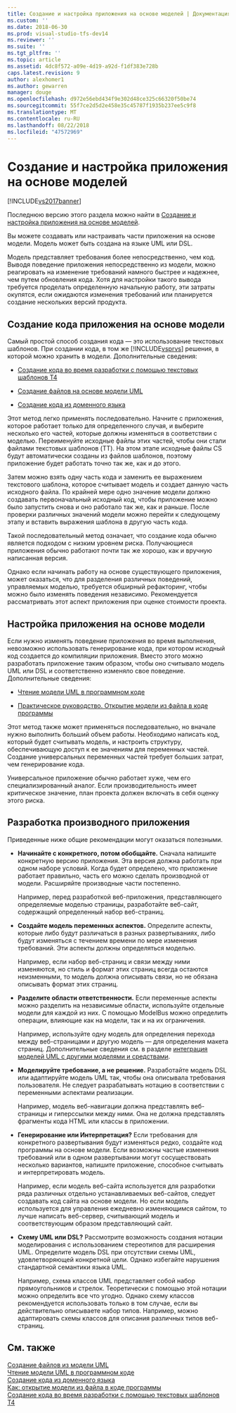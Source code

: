 ```yaml
---
title: Создание и настройка приложения на основе моделей | Документация Майкрософт
ms.custom: ''
ms.date: 2018-06-30
ms.prod: visual-studio-tfs-dev14
ms.reviewer: ''
ms.suite: ''
ms.tgt_pltfrm: ''
ms.topic: article
ms.assetid: 4dc8f572-a09e-4d19-a92d-f1df383e728b
caps.latest.revision: 9
author: alexhomer1
ms.author: gewarren
manager: douge
ms.openlocfilehash: d972e56ebd434f9e302d48ce325c66320f50be74
ms.sourcegitcommit: 55f7ce2d5d2e458e35c45787f1935b237ee5c9f8
ms.translationtype: MT
ms.contentlocale: ru-RU
ms.lasthandoff: 08/22/2018
ms.locfileid: "47572969"
---
```

# <a name="generate-and-configure-your-app-from-models"></a>Создание и настройка приложения на основе моделей
[!INCLUDE[vs2017banner](../includes/vs2017banner.md)]

Последнюю версию этого раздела можно найти в [Создание и настройка приложения на основе моделей](https://docs.microsoft.com/visualstudio/modeling/generate-and-configure-your-app-from-models).  
  
Вы можете создавать или настраивать части приложения на основе модели. Модель может быть создана на языке UML или DSL.  
  
 Модель представляет требования более непосредственно, чем код. Выводя поведение приложения непосредственно из модели, можно реагировать на изменение требований намного быстрее и надежнее, чем путем обновления кода. Хотя для настройки такого вывода требуется проделать определенную начальную работу, эти затраты окупятся, если ожидаются изменения требований или планируется создание нескольких версий продукта.  
  
## <a name="generating-the-code-of-your-application-from-a-model"></a>Создание кода приложения на основе модели  
 Самый простой способ создания кода — это использование текстовых шаблонов. При создании кода, в том же [!INCLUDE[vsprvs](../includes/vsprvs-md.md)] решения, в которой можно хранить в модели. Дополнительные сведения:  
  
-   [Создание кода во время разработки с помощью текстовых шаблонов T4](../modeling/design-time-code-generation-by-using-t4-text-templates.md)  
  
-   [Создание файлов на основе модели UML](../modeling/generate-files-from-a-uml-model.md)  
  
-   [Создание кода из доменного языка](../modeling/generating-code-from-a-domain-specific-language.md)  
  
 Этот метод легко применять последовательно. Начните с приложения, которое работает только для определенного случая, и выберите несколько его частей, которые должны изменяться в соответствии с моделью. Переименуйте исходные файлы этих частей, чтобы они стали файлами текстовых шаблонов (TT). На этом этапе исходные файлы CS будут автоматически созданы из файлов шаблонов, поэтому приложение будет работать точно так же, как и до этого.  
  
 Затем можно взять одну часть кода и заменить ее выражением текстового шаблона, которое считывает модель и создает данную часть исходного файла. По крайней мере одно значение модели должно создавать первоначальный исходный код, чтобы приложение можно было запустить снова и оно работало так же, как и раньше. После проверки различных значений модели можно перейти к следующему этапу и вставить выражения шаблона в другую часть кода.  
  
 Такой последовательный метод означает, что создание кода обычно является подходом с низким уровнем риска. Получающиеся приложения обычно работают почти так же хорошо, как и вручную написанная версия.  
  
 Однако если начинать работу на основе существующего приложения, может оказаться, что для разделения различных поведений, управляемых моделью, требуется обширный рефакторинг, чтобы можно было изменять поведения независимо. Рекомендуется рассматривать этот аспект приложения при оценке стоимости проекта.  
  
## <a name="configuring-your-application-from-a-model"></a>Настройка приложения на основе модели  
 Если нужно изменять поведение приложения во время выполнения, невозможно использовать генерирование кода, при котором исходный код создается до компиляции приложения. Вместо этого можно разработать приложение таким образом, чтобы оно считывало модель UML или DSL и соответственно изменяло свое поведение. Дополнительные сведения:  
  
-   [Чтение модели UML в программном коде](../modeling/read-a-uml-model-in-program-code.md)  
  
-   [Практическое руководство. Открытие модели из файла в коде программы](../modeling/how-to-open-a-model-from-file-in-program-code.md)  
  
 Этот метод также может применяться последовательно, но вначале нужно выполнить больший объем работы. Необходимо написать код, который будет считывать модель, и настроить структуру, обеспечивающую доступ к ее значениям для переменных частей. Создание универсальных переменных частей требует больших затрат, чем генерирование кода.  
  
 Универсальное приложение обычно работает хуже, чем его специализированный аналог. Если производительность имеет критическое значение, план проекта должен включать в себя оценку этого риска.  
  
## <a name="developing-a-derived-application"></a>Разработка производного приложения  
 Приведенные ниже общие рекомендации могут оказаться полезными.  
  
-   **Начинайте с конкретного, потом обобщайте.** Сначала напишите конкретную версию приложения. Эта версия должна работать при одном наборе условий. Когда будет определено, что приложение работает правильно, часть его можно сделать производной от модели. Расширяйте производные части постепенно.  
  
     Например, перед разработкой веб-приложения, представляющего определяемые моделью страницы, разработайте веб-сайт, содержащий определенный набор веб-страниц.  
  
-   **Создайте модель переменных аспектов.** Определите аспекты, которые либо будут различаться в разных развертываниях, либо будут изменяться с течением времени по мере изменения требований. Эти аспекты должны определяться моделью.  
  
     Например, если набор веб-страниц и связи между ними изменяются, но стиль и формат этих страниц всегда остаются неизменными, то модель должна описывать связи, но не обязана описывать формат этих страниц.  
  
-   **Разделите области ответственности.** Если переменные аспекты можно разделить на независимые области, используйте отдельные модели для каждой из них. С помощью ModelBus можно определить операции, влияющие как на модели, так и на их ограничения.  
  
     Например, используйте одну модель для определения перехода между веб-страницами и другую модель — для определения макета страниц. Дополнительные сведения см. в разделе [интеграция моделей UML с другими моделями и средствами](../modeling/integrate-uml-models-with-other-models-and-tools.md).  
  
-   **Моделируйте требование, а не решение.** Разработайте модель DSL или адаптируйте модель UML так, чтобы она описывала требования пользователя. Не следует разрабатывать нотацию в соответствии с переменными аспектами реализации.  
  
     Например, модель веб-навигации должна представлять веб-страницы и гиперссылки между ними. Она не должна представлять фрагменты кода HTML или классы в приложении.  
  
-   **Генерирование или Интерпретация?** Если требования для конкретного развертывания будут изменяться редко, создайте код программы на основе модели. Если возможны частые изменения требований или в одном развертывании могут сосуществовать несколько вариантов, напишите приложение, способное считывать и интерпретировать модель.  
  
     Например, если модель веб-сайта используется для разработки ряда различных отдельно устанавливаемых веб-сайтов, следует создавать код сайта на основе модели. Но если модель используется для управления ежедневно изменяющимся сайтом, то лучше написать веб-сервер, считывающий модель и соответствующим образом представляющий сайт.  
  
-   **Схему UML или DSL?** Рассмотрите возможность создания нотации моделирования с использованием стереотипов для расширения UML. Определите модель DSL при отсутствии схемы UML, удовлетворяющей конкретной цели. Однако избегайте нарушения стандартной семантики языка UML.  
  
     Например, схема классов UML представляет собой набор прямоугольников и стрелок. Теоретически с помощью этой нотации можно определить все что угодно. Однако схему классов рекомендуется использовать только в том случае, если вы действительно описываете набор типов. Например, можно адаптировать схемы классов для описания различных типов веб-страниц.  
  
## <a name="see-also"></a>См. также  
 [Создание файлов из модели UML](../modeling/generate-files-from-a-uml-model.md)   
 [Чтение модели UML в программном коде](../modeling/read-a-uml-model-in-program-code.md)   
 [Создание кода из доменного языка](../modeling/generating-code-from-a-domain-specific-language.md)   
 [Как: открытие модели из файла в коде программы](../modeling/how-to-open-a-model-from-file-in-program-code.md)   
 [Создание кода во время разработки с помощью текстовых шаблонов T4](../modeling/design-time-code-generation-by-using-t4-text-templates.md)



